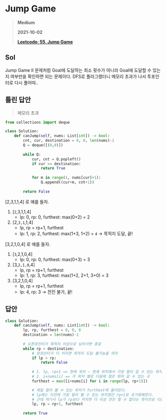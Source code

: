 # Jump Game
> **Medium**
>
> **2021-10-02**
>
> **[Leetcode: 55. Jump Game](https://leetcode.com/problems/jump-game/)**


## Sol 

Jump Game II 문제처럼 Goal에 도달하는 최소 횟수가 아니라 Goal에 도달할 수 있는지 여부만을 확인하면 되는 문제이다. DFS로 풀라그랬더니 메모리 초과가 나서 투포인터로 다시 풀어따..

## 틀린 답안
> 메모리 초과
```python
from collections import deque

class Solution:
    def canJump(self, nums: List[int]) -> bool:
        cnt, cur, destination = 0, 0, len(nums)-1
        Q = deque([(0,0)])
        
        while Q:
            cur, cnt = Q.popleft()
            if cur >= destination:
                return True
            
            for m in range(1, nums[cur]+1):
                Q.append((cur+m, cnt+1))
        
        return False
```


[2,3,1,1,4] 로 예를 들자.

1. [`2`,3,1,1,4]  
    * lp: 0, rp: 0, furthest: max(0+2) = 2
2. [2,`3,1`,1,4]
    * lp, rp = rp+1, furthest
    * lp: 1, rp: 2, furthest: max(1+3, 1+2) = `4` -> 목적지 도달, 끝!

[3,2,1,0,4] 로 예를 들자.

1. [`3`,2,1,0,4]
    * lp: 0, rp: 0, furthest: max(0+3) = 3
2. [3,`2,1,0`,4]
    * lp, rp = rp+1, furthest
    * lp: 1, rp: 3, furthest: max(1+2, 2+1, 3+0) = 3
2. [3,2,1,0,4]
    * lp, rp = rp+1, furthest
    * lp: 4, rp: 3 -> 전진 불가, 끝!

## 답안
```python
class Solution:        
    def canJump(self, nums: List[int]) -> bool:
        lp, rp, furthest = 0, 0, 0
        destination = len(nums)-1
        
        # 오른포인터가 목적지 이상으로 넘어가면 종료
        while rp < destination:
            # 왼포인터가 더 커지면 목적지 도달 불가능을 의미
            if lp > rp:
                return False
            
            # 1. lp, rp+1 == 현재 위치 ~ 현재 위치에서 가장 멀리 갈 수 있는 위치
            # 2. i+nums[i] == 각 위치 별로 다음에 점프 뛰어 갈 수 있는 곳
            furthest = max([i+nums[i] for i in range(lp, rp+1)])

            # 제일 멀리 뛸 수 있는 위치가 furthest에 들어있다.
            # lp에는 이전에 가장 멀리 뛸 수 있는 위치였던 rp+1로 초기화해준다.
            # 근데 여기서 lp가 rp보다 커지면 더 이상 전진 할 수 없다는 뜻이므로 다음 if문에서 False Return
            lp, rp = rp+1, furthest
            
        return True    
```
